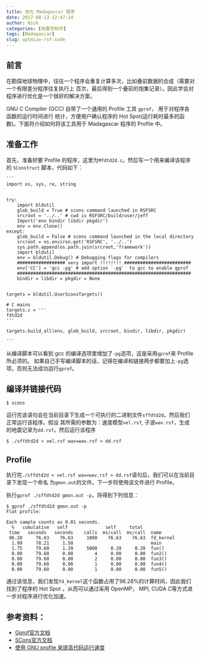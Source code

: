 ```yaml
---
title: 优化 Madagascar 程序
date: 2017-08-13 12:47:24
author: Nick
categories: [地震学软件]
tags: [Madagascar]
slug: optmize-rsf-code
---
```


## 前言
在勘探地球物理中，往往一个程序会重复计算多次，比如叠前数据的合成（需要对一个有限差分程序往复执行上
百次，最后得到一个叠前的炮集记录）。因此学会对程序进行优化是一个很好的解决方案。

GNU C Compiler (GCC) 自带了一个通用的 Profile 工具 `gprof`， 用于对程序各函数的运行时间进行
统计，方便用户确认程序的 Hot Spot(运行耗时最多的函数)。下面将介绍如何将该工具用于 Madagascar
程序的 Profile 中。
<!-- more -->
## 准备工作
首先，准备好要 Profile 的程序，这里为`Mfdtd2d.c`。然后写一个用来编译该程序的 `SConstruct` 脚本，代码如下：

    ```
    import os, sys, re, string


    try:
        import bldutil
        glob_build = True # scons command launched in RSFSRC
        srcroot = '../..' # cwd is RSFSRC/build/user/jeff
        Import('env bindir libdir pkgdir')
        env = env.Clone()
    except:
        glob_build = False # scons command launched in the local directory
        srcroot = os.environ.get('RSFSRC', '../..')
        sys.path.append(os.path.join(srcroot,'framework'))
        import bldutil
        env = bldutil.Debug() # Debugging flags for compilers
        ################## very import !!!!!!!! #########################
        env['CC'] = 'gcc -pg' # add option `-pg`  to gcc to enable gprof
        #################################################################
        bindir = libdir = pkgdir = None


    targets = bldutil.UserSconsTargets()

    # C mains
    targets.c = '''
    fdtd2d
    '''

    targets.build_all(env, glob_build, srcroot, bindir, libdir, pkgdir)

    ```

从编译脚本可以看到 gcc 的编译选项里增加了`-pg`选项，这是采用`gprof`来 Profile 所必须的。
如果自己手写编译脚本的话，记得在编译和链接两步都要加上`-pg`选项，否则无法成功运行`gprof`。

## 编译并链接代码

    $ scons

运行完该语句会在当前目录下生成一个可执行的二进制文件`sffdtd2d`。然后我们正常运行该程序。假设
其所需的参数为：速度模型`vel.rsf`, 子波`wav.rsf`，生成的地震记录为`dd.rsf`。然后运行该程序

    $ ./sffdtd2d < vel.rsf wav=wav.rsf > dd.rsf

## Profile

执行完`./sffdtd2d < vel.rsf wav=wav.rsf > dd.rsf`语句后，我们可以在当前目录下发现一个命名
为`gmon.out`的文件。下一步将使用该文件进行 Profile。

执行`gprof ./sffdtd2d gmon.out -p`，将得到下列信息：

    $ gprof ./sffdtd2d gmon.out -p
    Flat profile:

    Each sample counts as 0.01 seconds.
      %   cumulative   self              self     total           
     time   seconds   seconds    calls  ms/call  ms/call  name    
     96.28     76.63    76.63     1000    76.63    76.63  fd_kernel
      1.99     78.21     1.58                             main
      1.75     79.60     1.39     5000     0.28     0.28  fun()
      0.00     79.60     0.00        4     0.00     0.00  fun2()
      0.00     79.60     0.00        2     0.00     0.00  fun3()
      0.00     79.60     0.00        1     0.00     0.00  fun4()
      0.00     79.60     0.00        1     0.00     0.00  fun5()

通过该信息，我们发现`fd_kernel`这个函数占用了96.28%的计算时间，因此我们找到了程序的 Hot Spot
，从而可以通过采用 OpenMP， MPI, CUDA C等方式进一步对程序进行优化加速。

## 参考资料：
* [Gprof官方文档](https://sourceware.org/binutils/docs/gprof/Executing.html#Executing)
* [SCons官方文档](http://scons.org/doc/production/HTML/scons-user.html#sect-external-environments)
* [使用 GNU profile 来提高代码运行速度](https://www.ibm.com/developerworks/cn/linux/l-gnuprof.html)
